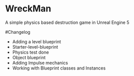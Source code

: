 # WreckMan
A simple physics based destruction game in Unreal Engine 5

#Changelog
- Adding a level blueprint
- Starter-level-blueprint
- Physics test done
- Object blueprint
- Adding Impulse mechanics
- Working with Blueprint classes and Instances
